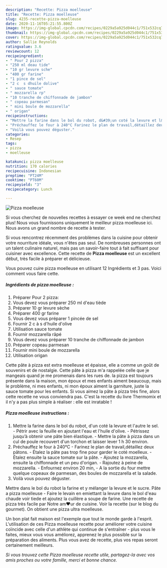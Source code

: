 ```yaml
---
description: "Recette: Pizza moelleuse"
title: "Recette: Pizza moelleuse"
slug: 4235-recette-pizza-moelleuse
date: 2020-11-16T05:21:55.800Z
image: https://img-global.cpcdn.com/recipes/0229a5a925d044c1/751x532cq70/pizza-moelleuse-photo-principale-de-la-recette.jpg
thumbnail: https://img-global.cpcdn.com/recipes/0229a5a925d044c1/751x532cq70/pizza-moelleuse-photo-principale-de-la-recette.jpg
cover: https://img-global.cpcdn.com/recipes/0229a5a925d044c1/751x532cq70/pizza-moelleuse-photo-principale-de-la-recette.jpg
author: Sallie Reynolds
ratingvalue: 3.6
reviewcount: 12
recipeingredient:
- " Pour 2 pizza"
- "250 ml deau tide"
- "10 gr levure sche"
- "400 gr farine"
- "1 pince de sel"
- "2 c  s dhuile dolive"
- " sauce tomate"
- " mozzarella rp"
- "10 tranche de chiffonnade de jambon"
- " copeau parmesan"
- " mini boule de mozzarella"
- " origan"
recipeinstructions:
- "Mettre la farine dans le bol du robot, d&#39;un coté la levure et l&#39;autre le sel. Pétrir avec la feuille en ajoutant l&#39;eau et l&#39;huile d&#39;olive. Pétrissez jusqu’à obtenir une pâte bien élastique. Mettre la pâte à pizza dans un cul de poule recouvert d&#39;un torchon et laisser lever 1 h 30 environ."
- "Préchauffez le four à 240°C Farinez le plan de travail,détaillez deux pâtons. Étalez la pâte pas trop fine pour garder le coté moelleux. Étalez ensuite la sauce tomate sur la pâte. Ajoutez la mozzarella, ensuite la chiffonnade et un peu d&#39;origan. Rajoutez à peine de mozzarella. Enfournez environ 20 min, A la sortie du four mettre quelque copeaux de parmesan, des boules de mozzarella et la salade."
- "Voilà vous pouvez déguster."
categories:
- Resep
tags:
- pizza
- moelleuse

katakunci: pizza moelleuse 
nutrition: 170 calories
recipecuisine: Indonesian
preptime: "PT24M"
cooktime: "PT60M"
recipeyield: "3"
recipecategory: Lunch

---
```



![Pizza moelleuse](https://img-global.cpcdn.com/recipes/0229a5a925d044c1/751x532cq70/pizza-moelleuse-photo-principale-de-la-recette.jpg)

Si vous cherchez de nouvelles recettes à essayer ce week end ne cherchez plus! Nous vous fournissons uniquement le meilleur pizza moelleuse ici. Nous avons un grand nombre de recette à tester.

Si vous rencontrez récemment des problèmes dans la cuisine pour obtenir votre nourriture idéale, vous n'êtes pas seul. De nombreuses personnes ont un talent culinaire naturel, mais pas un savoir-faire tout à fait suffisant pour cuisiner avec excellence. Cette recette de <strong> Pizza moelleuse </strong> est un excellent début, très facile à préparer et délicieuse.

<!--inarticleads1-->

Vous pouvez cuire pizza moelleuse en utilisant 12 Ingrédients et 3 pas. Voici comment vous faire cette.

##### Ingrédients de pizza moelleuse :

1. Préparer  Pour 2 pizza:
1. Vous devez vous préparer 250 ml d&#39;eau tiède
1. Préparer 10 gr levure sèche
1. Préparer 400 gr farine
1. Vous devez vous préparer 1 pincée de sel
1. Fournir 2 c à s d&#39;huile d&#39;olive
1. Utilisation  sauce tomate
1. Fournir  mozzarella râpé
1. Vous devez vous préparer 10 tranche de chiffonnade de jambon
1. Préparer  copeau parmesan
1. Fournir  mini boule de mozzarella
1. Utilisation  origan


Cette pâte à pizza est extra moelleuse et épaisse, elle a comme un goût de souvenirs et de nostalgie. Cette pâte à pizza m&#39;a rappelée celle que je mangeais quand je me promenais dans les rues de. la pizza est toujours présente dans la maison, mon époux et mes enfants aiment beaucoup, mais le problème, ni mes enfants, ni mon époux aiment la garniture, juste la sauce tomate pour les enfants. Si vous aimez la pâte à pizza très fine, alors cette recette ne vous conviendra pas. C&#39;est la recette du livre Thermomix et il n&#39;y a pas plus simple à réaliser : elle est inratable ! 

<!--inarticleads2-->

##### Pizza moelleuse instructions :

1. Mettre la farine dans le bol du robot, d&#39;un coté la levure et l&#39;autre le sel. - Pétrir avec la feuille en ajoutant l&#39;eau et l&#39;huile d&#39;olive. - Pétrissez jusqu’à obtenir une pâte bien élastique. - Mettre la pâte à pizza dans un cul de poule recouvert d&#39;un torchon et laisser lever 1 h 30 environ.
1. Préchauffez le four à 240°C - Farinez le plan de travail,détaillez deux pâtons. - Étalez la pâte pas trop fine pour garder le coté moelleux. - Étalez ensuite la sauce tomate sur la pâte. - Ajoutez la mozzarella, ensuite la chiffonnade et un peu d&#39;origan. - Rajoutez à peine de mozzarella. - Enfournez environ 20 min, - A la sortie du four mettre quelque copeaux de parmesan, des boules de mozzarella et la salade.
1. Voilà vous pouvez déguster.


Mettre dans le bol du robot la farine et y mélanger la levure et le sucre. Pâte a pizza moelleuse - Faire le levain en emiettant la levure dans le bol d&#39;eau chaude voir tiede et ajoutez la cuillère a soupe de farine. Une recette de pizza très facile par Notre am❤ur de cuisine. Voir la recette (sur le blog du gourmet). On obtient une pizza ultra moelleuse. 

<!--inarticleads1-->

<p>
Un bon plat fait maison est l'exemple que tout le monde garde à l'esprit. L'utilisation de ces Pizza moelleuse recette pour améliorer votre cuisine coïncide avec celle d'un athlète qui continue de s'entraîner - plus vous le faites, mieux vous vous améliorez, apprenez le plus possible sur la préparation des aliments. Plus vous avez de recette, plus vos repas seront certainement meilleurs.
</p>

<p>
<i>Si vous trouvez cette Pizza moelleuse recette utile, partagez-la avec vos amis proches ou votre famille, merci et bonne chance.</i>
</p>
